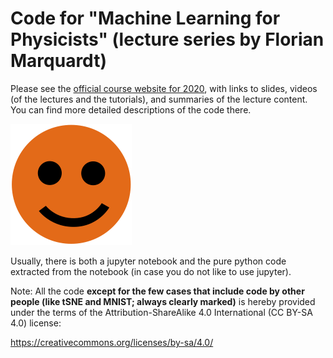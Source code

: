 # Code for "Machine Learning for Physicists" (lecture series by Florian Marquardt)

Please see the [official course website for 2020](https://pad.gwdg.de/s/HJtiTE__U), with links to slides, videos (of the lectures and the tutorials), and summaries of the lecture content. You can find more detailed descriptions of the code there.

<img src="Smiley.png">

Usually, there is both a jupyter notebook and the pure python code extracted from the notebook (in case you do not like to use jupyter).

Note: All the code **except for the few cases that include code by other people (like tSNE and MNIST; always clearly marked)** is hereby provided under the terms of the Attribution-ShareAlike 4.0 International (CC BY-SA 4.0) license:

https://creativecommons.org/licenses/by-sa/4.0/
